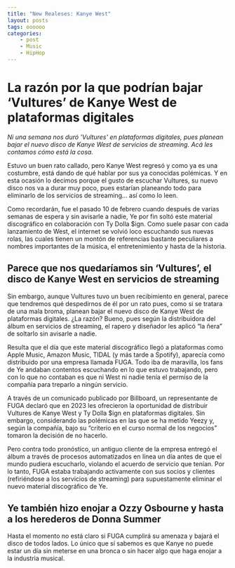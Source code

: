 ```yaml
---
title: "New Realeses: Kanye West"
layout: posts
tags: oooooo
categories: 
    - post
    - Music
    - HipHop
---
```


# La razón por la que podrían bajar ‘Vultures’ de Kanye West de plataformas digitales

_Ni una semana nos duró 'Vultures' en plataformas digitales, pues planean bajar el nuevo disco de Kanye West de servicios de streaming. Acá les contamos cómo está la cosa._

Estuvo un buen rato callado, pero Kanye West regresó y como ya es una costumbre, está dando de qué hablar por sus ya conocidas polémicas. Y en esta ocasión lo decimos porque el gusto de escuchar Vultures, su nuevo disco nos va a durar muy poco, pues estarían planeando todo para eliminarlo de los servicios de streaming… así como lo leen.

Como recordarán, fue el pasado 10 de febrero cuando después de varias semanas de espera y sin avisarle a nadie, Ye por fin soltó este material discográfico en colaboración con Ty Dolla $ign. Como suele pasar con cada lanzamiento de West, el internet se volvió loco escuchando sus nuevas rolas, las cuales tienen un montón de referencias bastante peculiares a nombres importantes de la música, el entretenimiento y hasta de la historia.

## Parece que nos quedaríamos sin ‘Vultures’, el disco de Kanye West en servicios de streaming

Sin embargo, aunque Vultures tuvo un buen recibimiento en general, parece que tendremos qué despedirnos de él por un rato pues, como si se tratara de una mala broma, planean bajar el nuevo disco de Kanye West de plataformas digitales. ¿La razón? Bueno, pues según la distribuidora del álbum en servicios de streaming, el rapero y diseñador les aplicó “la ñera” de soltarlo sin avisarle a nadie.

Resulta que el día que este material discográfico llegó a plataformas como Apple Music, Amazon Music, TIDAL (y más tarde a Spotify), aparecía como distribuido por una empresa llamada FUGA. Todo iba de maravilla, los fans de Ye andaban contentos escuchando en lo que estuvo trabajando, pero con lo que no contaban es que ni West ni nadie tenía el permiso de la compañía para treparlo a ningún servicio.

A través de un comunicado publicado por Billboard, un representante de FUGA declaró que en 2023 les ofrecieron la oportunidad de distribuir Vultures de Kanye West y Ty Dolla $ign en plataformas digitales. Sin embargo, considerando las polémicas en las que se ha metido Yeezy y, según la compañía, bajo su “criterio en el curso normal de los negocios” tomaron la decisión de no hacerlo.

Pero contra todo pronóstico, un antiguo cliente de la empresa entregó el álbum a través de procesos automatizados en línea un día antes de que el mundo pudiera escucharlo, violando el acuerdo de servicio que tenían. Por lo tanto, FUGA estaba trabajando activamente con sus socios y clientes (refiriéndose a los servicios de streaming) para supuestamente eliminar el nuevo material discográfico de Ye.

## Ye también hizo enojar a Ozzy Osbourne y hasta a los herederos de Donna Summer

Hasta el momento no está claro si FUGA cumplirá su amenaza y bajará el disco de todos lados. Lo único que sí sabemos es que Kanye no puede estar un día sin meterse en una bronca o sin hacer algo que haga enojar a la industria musical.



